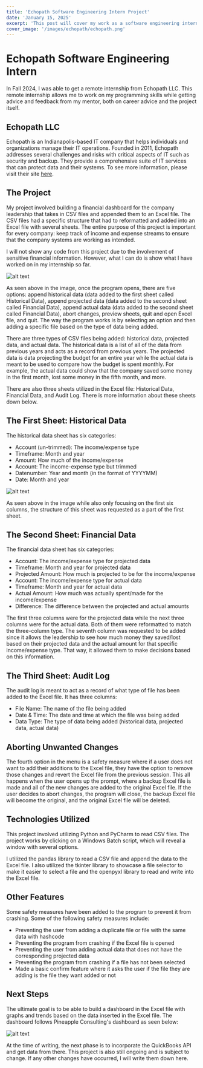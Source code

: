 ```yaml
---
title: 'Echopath Software Engineering Intern Project'
date: 'January 15, 2025'
excerpt: 'This post will cover my work as a software engineering intern in the Fall 2024 semester'
cover_image: '/images/echopath/echopath.png'
---
```


# Echopath Software Engineering Intern

In Fall 2024, I was able to get a remote internship from Echopath LLC.  This remote internship allows me to work on my programming skills while getting advice and feedback from my mentor, both on career advice and the project itself.

## Echopath LLC

Echopath is an Indianapolis-based IT company that helps individuals and organizations manage their IT operations.  Founded in 2011, Echopath addresses several challenges and risks with critical aspects of IT such as security and backup.  They provide a comprehensive suite of IT services that can protect data and their systems.  To see more information, please visit their site <a href = "https://echopath.com/about-us/">here</a>.

## The Project

My project involved building a financial dashboard for the company leadership that takes in CSV files and appended them to an Excel file.  The CSV files had a specific structure that had to reformatted and added into an Excel file with several sheets.  The entire purpose of this project is important for every company: keep track of income and expense streams to ensure that the company systems are working as intended.

I will not show any code from this project due to the involvement of sensitive financial information.  However, what I can do is show what I have worked on in my internship so far.

![alt text](/images/echopath/menu.png)

As seen above in the image, once the program opens, there are five options: append historical data (data added to the first sheet called Historical Data), append projected data (data added to the second sheet called Financial Data), append actual data (data added to the second sheet called Financial Data), abort changes, preview sheets, quit and open Excel file, and quit.  The way the program works is by selecting an option and then adding a specific file based on the type of data being added.

There are three types of CSV files being added: historical data, projected data, and actual data.  The historical data is a list of all of the data from previous years and acts as a record from previous years.  The projected data is data projecting the budget for an entire year while the actual data is meant to be used to compare how the budget is spent monthly.  For example, the actual data could show that the company saved some money in the first month, lost some money in the fifth month, and more.

There are also three sheets utilized in the Excel file: Historical Data, Financial Data, and Audit Log.  There is more information about these sheets down below.

## The First Sheet:  Historical Data

The historical data sheet has six categories:

- Account (un-trimmed): The income/expense type
- Timeframe: Month and year
- Amount: How much of the income/expense
- Account: The income-expense type but trimmed
- Datenumber: Year and month (in the format of YYYYMM)
- Date: Month and year

![alt text](/images/echopath/first-sheet.png)

As seen above in the image while also only focusing on the first six columns, the structure of this sheet was requested as a part of the first sheet.

## The Second Sheet: Financial Data

The financial data sheet has six categories:

- Account: The income/expense type for projected data
- Timeframe: Month and year for projected data
- Projected Amount: How much is projected to be for the income/expense
- Account: The income/expense type for actual data
- Timeframe: Month and year for actual data
- Actual Amount: How much was actually spent/made for the income/expense
- Difference: The difference between the projected and actual amounts

The first three columns were for the projected data while the next three columns were for the actual data.  Both of them were reformatted to match the three-column type.  The seventh column was requested to be added since it allows the leadership to see how much money they saved/lost based on their projected data and the actual amount for that specific income/expense type.  That way, it allowed them to make decisions based on this information.

## The Third Sheet: Audit Log

The audit log is meant to act as a record of what type of file has been added to the Excel file.  It has three columns:

- File Name: The name of the file being added
- Date & Time: The date and time at which the file was being added
- Data Type: The type of data being added (historical data, projected data, actual data)

## Aborting Unwanted Changes

The fourth option in the menu is a safety measure where if a user does not want to add their additions to the Excel file, they have the option to remove those changes and revert the Excel file from the previous session.  This all happens when the user opens up the prompt, where a backup Excel file is made and all of the new changes are added to the original Excel file.  If the user decides to abort changes, the program will close, the backup Excel file will become the original, and the original Excel file will be deleted.

## Technologies Utilized

This project involved utilizing Python and PyCharm to read CSV files.  The project works by clicking on a Windows Batch script, which will reveal a window with several options.

I utilized the pandas library to read a CSV file and append the data to the Excel file.  I also utilized the tkinter library to showcase a file selector to make it easier to select a file and the openpyxl library to read and write into the Excel file. 

## Other Features

Some safety measures have been added to the program to prevent it from crashing.  Some of the following safety measures include:

- Preventing the user from adding a duplicate file or file with the same data with hashcode
- Preventing the program from crashing if the Excel file is opened
- Preventing the user from adding actual data that does not have the corresponding projected data
- Preventing the program from crashing if a file has not been selected
- Made a basic confirm feature where it asks the user if the file they are adding is the file they want added or not

## Next Steps

The ultimate goal is to be able to build a dashboard in the Excel file with graphs and trends based on the data inserted in the Excel file.  The dashboard follows Pineapple Consulting's dashboard as seen below:

![alt text](/images/echopath/dashboard.png)

At the time of writing, the next phase is to incorporate the QuickBooks API and get data from there.  This project is also still ongoing and is subject to change.  If any other changes have occurred, I will write them down here.